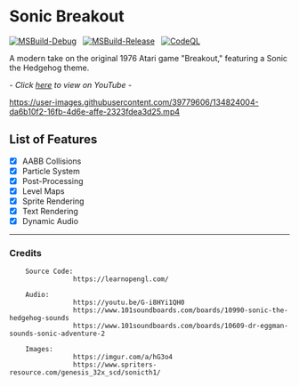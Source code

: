 # Sonic Breakout

[![MSBuild-Debug](https://github.com/kyle-robinson/sonic-breakout/actions/workflows/msbuild-debug.yml/badge.svg)](https://github.com/kyle-robinson/sonic-breakout/actions/workflows/msbuild-debug.yml)
&nbsp;
[![MSBuild-Release](https://github.com/kyle-robinson/sonic-breakout/actions/workflows/msbuild-release.yml/badge.svg)](https://github.com/kyle-robinson/sonic-breakout/actions/workflows/msbuild-release.yml)
&nbsp;
[![CodeQL](https://github.com/kyle-robinson/sonic-breakout/actions/workflows/codeql.yml/badge.svg)](https://github.com/kyle-robinson/sonic-breakout/actions/workflows/codeql.yml)

A modern take on the original 1976 Atari game "Breakout," featuring a Sonic the Hedgehog theme.

*- Click <a href="https://www.youtube.com/watch?v=K1eCgV0rLbk&t=2s" target="_blank">here</a> to view on YouTube -*

https://user-images.githubusercontent.com/39779606/134824004-da6b10f2-16fb-4d6e-affe-2323fdea3d25.mp4

## List of Features

- [x] AABB Collisions
- [x] Particle System
- [x] Post-Processing
- [x] Level Maps
- [x] Sprite Rendering
- [x] Text Rendering
- [x] Dynamic Audio

---

### Credits
        
        Source Code:
                    https://learnopengl.com/
                    
        Audio:
                    https://youtu.be/G-i8HYi1QH0
                    https://www.101soundboards.com/boards/10990-sonic-the-hedgehog-sounds
                    https://www.101soundboards.com/boards/10609-dr-eggman-sounds-sonic-adventure-2
                    
        Images:
                    https://imgur.com/a/hG3o4
                    https://www.spriters-resource.com/genesis_32x_scd/sonicth1/
